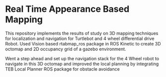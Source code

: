 # Real Time Appearance Based Mapping 

This repository implements the results of study on 3D mapping techniques for localization and navigation for Turtlebot and 4 wheel differential drive Robot.  Used Vision based rtabmap_ros package in ROS Kinetic to create 3D octomap and 2D occupancy grid of a gazebo environment. 

Went a step ahead and set up the navigation stack for the 4 Wheel robot to navigate in this 3D octomap and improved the local planning by integrating TEB Local Planner ROS package for obstacle avoidance
